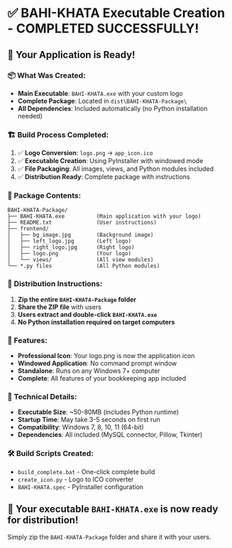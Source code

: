 # ✅ BAHI-KHATA Executable Creation - COMPLETED SUCCESSFULLY!

## 🎉 Your Application is Ready!

### 📦 What Was Created:
- **Main Executable**: `BAHI-KHATA.exe` with your custom logo
- **Complete Package**: Located in `dist\BAHI-KHATA-Package\`
- **All Dependencies**: Included automatically (no Python installation needed)

### 🏗️ Build Process Completed:
1. ✅ **Logo Conversion**: `logo.png` → `app_icon.ico`
2. ✅ **Executable Creation**: Using PyInstaller with windowed mode
3. ✅ **File Packaging**: All images, views, and Python modules included
4. ✅ **Distribution Ready**: Complete package with instructions

### 📁 Package Contents:
```
BAHI-KHATA-Package/
├── BAHI-KHATA.exe          (Main application with your logo)
├── README.txt              (User instructions)
├── frontend/
│   ├── bg_image.jpg        (Background image)
│   ├── left_logo.jpg       (Left logo)
│   ├── right_logo.jpg      (Right logo)
│   ├── logo.png            (Your logo)
│   └── views/              (All view modules)
└── *.py files              (All Python modules)
```

### 🚀 Distribution Instructions:
1. **Zip the entire `BAHI-KHATA-Package` folder**
2. **Share the ZIP file** with users
3. **Users extract and double-click `BAHI-KHATA.exe`**
4. **No Python installation required on target computers**

### 🔧 Features:
- **Professional Icon**: Your logo.png is now the application icon
- **Windowed Application**: No command prompt window
- **Standalone**: Runs on any Windows 7+ computer
- **Complete**: All features of your bookkeeping app included

### 📝 Technical Details:
- **Executable Size**: ~50-80MB (includes Python runtime)
- **Startup Time**: May take 3-5 seconds on first run
- **Compatibility**: Windows 7, 8, 10, 11 (64-bit)
- **Dependencies**: All included (MySQL connector, Pillow, Tkinter)

### 🛠️ Build Scripts Created:
- `build_complete.bat` - One-click complete build
- `create_icon.py` - Logo to ICO converter
- `BAHI-KHATA.spec` - PyInstaller configuration

## 🎯 Your executable `BAHI-KHATA.exe` is now ready for distribution!

Simply zip the `BAHI-KHATA-Package` folder and share it with your users.
